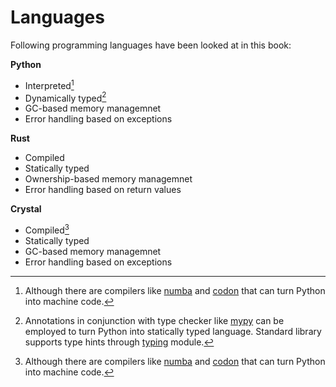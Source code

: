 # Languages

Following programming languages have been looked at in this book:

**Python**

- Interpreted[^1]
- Dynamically typed[^2]
- GC-based memory managemnet
- Error handling based on exceptions

[^1]: Although there are compilers like [numba](https://numba.pydata.org/) and [codon](https://docs.exaloop.io/codon/) that can turn Python into machine code.

[^2]: Annotations in conjunction with type checker like [mypy](https://mypy.readthedocs.io/en/stable/index.html#) can be employed to turn Python into statically typed language. Standard library supports type hints through [typing](https://docs.python.org/3/library/typing.html) module.

**Rust**

- Compiled
- Statically typed
- Ownership-based memory managemnet
- Error handling based on return values

**Crystal**

- Compiled[^1]
- Statically typed
- GC-based memory managemnet
- Error handling based on exceptions
